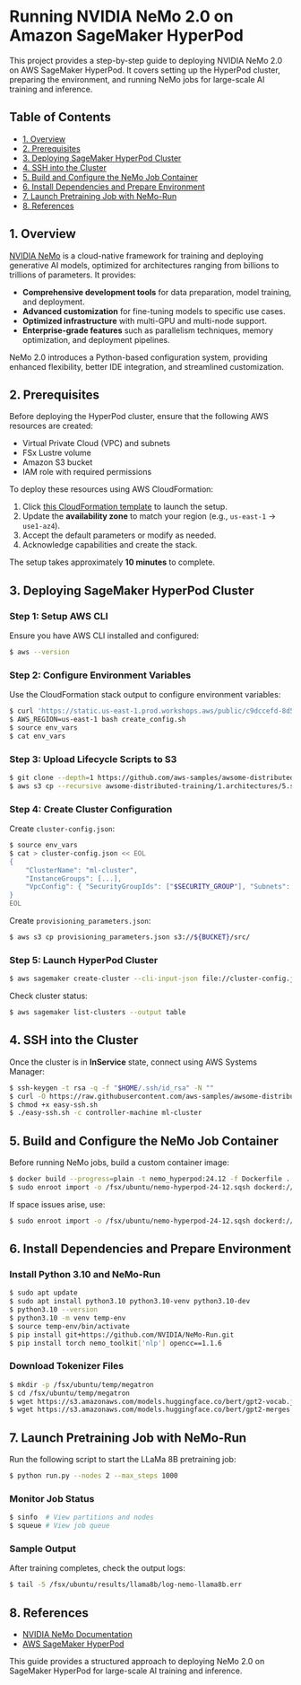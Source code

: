 # Running NVIDIA NeMo 2.0 on Amazon SageMaker HyperPod

This project provides a step-by-step guide to deploying NVIDIA NeMo 2.0 on AWS SageMaker HyperPod. It covers setting up the HyperPod cluster, preparing the environment, and running NeMo jobs for large-scale AI training and inference.

## Table of Contents

- [1. Overview](#1-overview)
- [2. Prerequisites](#2-prerequisites)
- [3. Deploying SageMaker HyperPod Cluster](#3-deploying-sagemaker-hyperpod-cluster)
- [4. SSH into the Cluster](#4-ssh-into-the-cluster)
- [5. Build and Configure the NeMo Job Container](#5-build-and-configure-the-nemo-job-container)
- [6. Install Dependencies and Prepare Environment](#6-install-dependencies-and-prepare-environment)
- [7. Launch Pretraining Job with NeMo-Run](#7-launch-pretraining-job-with-nemo-run)
- [8. References](#8-references)

## 1. Overview

[NVIDIA NeMo](https://developer.nvidia.com/nemo-framework) is a cloud-native framework for training and deploying generative AI models, optimized for architectures ranging from billions to trillions of parameters. It provides:

- **Comprehensive development tools** for data preparation, model training, and deployment.
- **Advanced customization** for fine-tuning models to specific use cases.
- **Optimized infrastructure** with multi-GPU and multi-node support.
- **Enterprise-grade features** such as parallelism techniques, memory optimization, and deployment pipelines.

NeMo 2.0 introduces a Python-based configuration system, providing enhanced flexibility, better IDE integration, and streamlined customization.

## 2. Prerequisites

Before deploying the HyperPod cluster, ensure that the following AWS resources are created:

- Virtual Private Cloud (VPC) and subnets
- FSx Lustre volume
- Amazon S3 bucket
- IAM role with required permissions

To deploy these resources using AWS CloudFormation:

1. Click [this CloudFormation template](#) to launch the setup.
2. Update the **availability zone** to match your region (e.g., `us-east-1` → `use1-az4`).
3. Accept the default parameters or modify as needed.
4. Acknowledge capabilities and create the stack.

The setup takes approximately **10 minutes** to complete.

## 3. Deploying SageMaker HyperPod Cluster

### Step 1: Setup AWS CLI

Ensure you have AWS CLI installed and configured:
```bash
$ aws --version
```

### Step 2: Configure Environment Variables

Use the CloudFormation stack output to configure environment variables:
```bash
$ curl 'https://static.us-east-1.prod.workshops.aws/public/c9dccefd-8d5d-4e65-87bf-1e4623f52de8/static/scripts/create_config.sh' --output create_config.sh
$ AWS_REGION=us-east-1 bash create_config.sh
$ source env_vars
$ cat env_vars
```

### Step 3: Upload Lifecycle Scripts to S3

```bash
$ git clone --depth=1 https://github.com/aws-samples/awsome-distributed-training/
$ aws s3 cp --recursive awsome-distributed-training/1.architectures/5.sagemaker-hyperpod/LifecycleScripts/base-config/ s3://${BUCKET}/src
```

### Step 4: Create Cluster Configuration

Create `cluster-config.json`:
```bash
$ source env_vars
$ cat > cluster-config.json << EOL
{
    "ClusterName": "ml-cluster",
    "InstanceGroups": [...],
    "VpcConfig": { "SecurityGroupIds": ["$SECURITY_GROUP"], "Subnets": ["$SUBNET_ID"] }
}
EOL
```

Create `provisioning_parameters.json`:
```bash
$ aws s3 cp provisioning_parameters.json s3://${BUCKET}/src/
```

### Step 5: Launch HyperPod Cluster

```bash
$ aws sagemaker create-cluster --cli-input-json file://cluster-config.json --region $AWS_REGION
```

Check cluster status:
```bash
$ aws sagemaker list-clusters --output table
```

## 4. SSH into the Cluster

Once the cluster is in **InService** state, connect using AWS Systems Manager:

```bash
$ ssh-keygen -t rsa -q -f "$HOME/.ssh/id_rsa" -N ""
$ curl -O https://raw.githubusercontent.com/aws-samples/awsome-distributed-training/main/1.architectures/5.sagemaker-hyperpod/easy-ssh.sh
$ chmod +x easy-ssh.sh
$ ./easy-ssh.sh -c controller-machine ml-cluster
```

## 5. Build and Configure the NeMo Job Container

Before running NeMo jobs, build a custom container image:

```bash
$ docker build --progress=plain -t nemo_hyperpod:24.12 -f Dockerfile .
$ sudo enroot import -o /fsx/ubuntu/nemo-hyperpod-24-12.sqsh dockerd://nemo_hyperpod:24.12
```

If space issues arise, use:
```bash
$ sudo enroot import -o /fsx/ubuntu/nemo-hyperpod-24-12.sqsh dockerd://nemo_hyperpod:24.12
```

## 6. Install Dependencies and Prepare Environment

### Install Python 3.10 and NeMo-Run

```bash
$ sudo apt update
$ sudo apt install python3.10 python3.10-venv python3.10-dev
$ python3.10 --version
$ python3.10 -m venv temp-env
$ source temp-env/bin/activate
$ pip install git+https://github.com/NVIDIA/NeMo-Run.git
$ pip install torch nemo_toolkit['nlp'] opencc==1.1.6
```

### Download Tokenizer Files

```bash
$ mkdir -p /fsx/ubuntu/temp/megatron
$ cd /fsx/ubuntu/temp/megatron
$ wget https://s3.amazonaws.com/models.huggingface.co/bert/gpt2-vocab.json -O megatron-gpt-345m_vocab
$ wget https://s3.amazonaws.com/models.huggingface.co/bert/gpt2-merges.txt -O megatron-gpt-345m_merges
```

## 7. Launch Pretraining Job with NeMo-Run

Run the following script to start the LLaMa 8B pretraining job:

```bash
$ python run.py --nodes 2 --max_steps 1000
```

### Monitor Job Status

```bash
$ sinfo  # View partitions and nodes
$ squeue # View job queue
```

### Sample Output

After training completes, check the output logs:
```bash
$ tail -5 /fsx/ubuntu/results/llama8b/log-nemo-llama8b.err
```

## 8. References

- [NVIDIA NeMo Documentation](https://docs.nvidia.com/deeplearning/nemo/user-guide/docs/en/stable/index.html)
- [AWS SageMaker HyperPod](https://docs.aws.amazon.com/sagemaker/latest/dg/hyperpod.html)

This guide provides a structured approach to deploying NeMo 2.0 on SageMaker HyperPod for large-scale AI training and inference.

